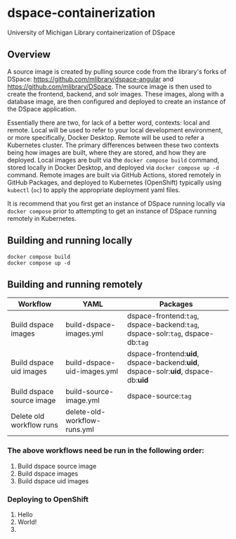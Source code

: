 # dspace-containerization
University of Michigan Library containerization of DSpace
## Overview
A source image is created by pulling source code from the library's forks of DSpace: https://github.com/mlibrary/dspace-angular and  https://github.com/mlibrary/DSpace. The source image is then used to create the frontend, backend, and solr images. These images, along with a database image, are then configured and deployed to create an instance of the DSpace application.  

Essentially there are two, for lack of a better word, contexts: local and remote. Local will be used to refer to your local development environment, or more specifically, Docker Desktop. Remote will be used to refer a Kubernetes cluster. The primary differences between these two contexts being how images are built, where they are stored, and how they are deployed. Local images are built via the `docker compose build` command, stored locally in Docker Desktop, and deployed via `docker compose up -d` command. Remote images are built via GitHub Actions, stored remotely in GitHub Packages, and deployed to Kubernetes (OpenShift) typically using `kubectl` (`oc`) to apply the appropriate deployment yaml files.

It is recommend that you first get an instance of DSpace running locally via `docker compose` prior to attempting to get an instance of DSpace running remotely in Kubernetes.
## Building and running locally
```shell
docker compose build
docker compose up -d
```
## Building and running remotely
| Workflow                  | YAML                         | Packages                                                                                 |
|---------------------------|------------------------------|------------------------------------------------------------------------------------------|
| Build dspace images       | build-dspace-images.yml      | dspace-frontend:`tag`, dspace-backend:`tag`, dspace-solr:`tag`, dspace-db:`tag`          |
| Build dspace uid images   | build-dspace-uid-images.yml  | dspace-frontend:**uid**, dspace-backend:**uid**, dspace-solr:**uid**, dspace-db:**uid**  |
| Build dspace source image | build-source-image.yml       | dspace-source:`tag`                                                                      |
| Delete old workflow runs  | delete-old-workflow-runs.yml |                                                                                          |

### The above workflows need be run in the following order:
1. Build dspace source image
2. Build dspace images
3. Build dspace uid images
### Deploying to OpenShift
1. Hello
2. World!
3. 
